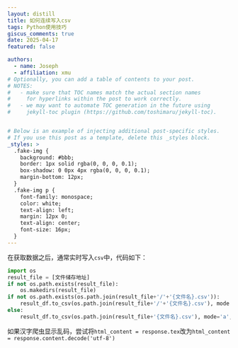 ```yaml
---
layout: distill
title: 如何连续写入csv
tags: Python使用技巧
giscus_comments: true
date: 2025-04-17
featured: false

authors:
  - name: Joseph
  - affiliation: xmu
# Optionally, you can add a table of contents to your post.
# NOTES:
#   - make sure that TOC names match the actual section names
#     for hyperlinks within the post to work correctly.
#   - we may want to automate TOC generation in the future using
#     jekyll-toc plugin (https://github.com/toshimaru/jekyll-toc).


# Below is an example of injecting additional post-specific styles.
# If you use this post as a template, delete this _styles block.
_styles: >
  .fake-img {
    background: #bbb;
    border: 1px solid rgba(0, 0, 0, 0.1);
    box-shadow: 0 0px 4px rgba(0, 0, 0, 0.1);
    margin-bottom: 12px;
  }
  .fake-img p {
    font-family: monospace;
    color: white;
    text-align: left;
    margin: 12px 0;
    text-align: center;
    font-size: 16px;
  }
---
```


在获取数据之后，通常实时写入`csv`中，代码如下：

```python
import os
result_file = [文件储存地址]
if not os.path.exists(result_file):
	os.makedirs(result_file)
if not os.path.exists(os.path.join(result_file+'/'+'{文件名}.csv')):
    result_df.to_csv(os.path.join(result_file+'/'+'{文件名}.csv'), mode = 'a', header=True,encoding='utf_8_sig', index =False)
else:
    result_df.to_csv(os.path.join(result_file+'{文件名}.csv'), mode='a', header=False, encoding='utf_8_sig', index=False)
```

如果汉字爬虫显示乱码，尝试将`html_content = response.tex`改为`html_content = response.content.decode('utf-8')` 
